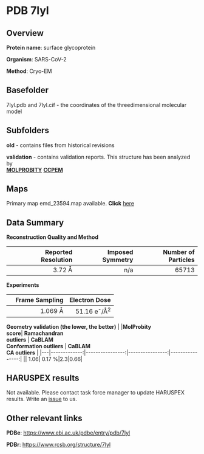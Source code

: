 # PDB 7lyl

## Overview

**Protein name**: surface glycoprotein

**Organism**: SARS-CoV-2

**Method**: Cryo-EM



## Basefolder

7lyl.pdb and 7lyl.cif - the coordinates of the threedimensional molecular model

## Subfolders



**old** - contains files from historical revisions

**validation** - contains validation reports. This structure has been analyzed by <br>  [**MOLPROBITY**](https://github.com/thorn-lab/coronavirus_structural_task_force/tree/master/pdb/surface_glycoprotein/SARS-CoV-2/7lyl/validation/molprobity)   [**CCPEM**](https://github.com/thorn-lab/coronavirus_structural_task_force/tree/master/pdb/surface_glycoprotein/SARS-CoV-2/7lyl/validation/ccpem-validation) 



## Maps

Primary map emd_23594.map available. **Click** [here](http://ftp.wwpdb.org/pub/emdb/structures/EMD-23594/map/) 

## Data Summary
**Reconstruction Quality and Method**

|   | Reported Resolution | Imposed Symmetry | Number of Particles |
|---|-------------:|----------------:|--------------:|
|   |3.72 Å|n/a|65713|

**Experiments**

|   | Frame Sampling | Electron Dose |
|---|-------------:|----------------:|
|   |1.069 Å|51.16 e<sup>-</sup>/Å<sup>2</sup>|

**Geometry validation (the lower, the better)**
|   |**MolProbity<br>score**| **Ramachandran<br>outliers** | **CaBLAM<br>Conformation outliers** | **CaBLAM<br>CA outliers** |
|---|-------------:|----------------:|----------------:|----------------:|
||  1.06|  0.17 %|2.3|0.66|

## HARUSPEX results

Not available. Please contact task force manager to update HARUSPEX results. Write an [issue](https://github.com/thorn-lab/coronavirus_structural_task_force/issues) to us.

## Other relevant links 
**PDBe**:  https://www.ebi.ac.uk/pdbe/entry/pdb/7lyl
 
**PDBr**: https://www.rcsb.org/structure/7lyl 
